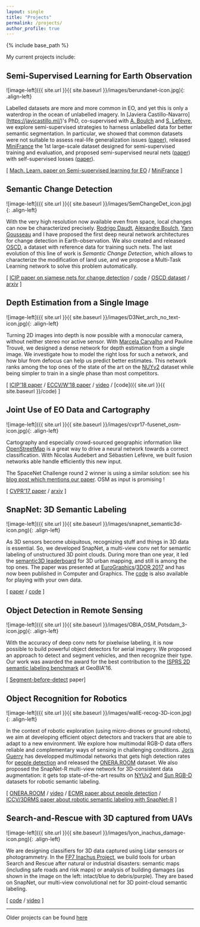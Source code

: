 ```yaml
---
layout: single
title: "Projects"
permalink: /projects/
author_profile: true
---
```


{% include base_path %}

My current projects include:

## Semi-Supervised Learning for Earth Observation

![image-left]({{ site.url }}{{ site.baseurl }}/images/berundanet-icon.jpg){: .align-left} 

Labelled datasets are more and more common in EO, and yet this is only a waterdrop in the ocean of unlabelled imagery. In [Javiera Castillo-Navarro][https://javicastillo.ml/)'s PhD, co-supervised with [A. Boulch](http://www.boulch.eu/) and [S. Lefèvre](http://people.irisa.fr/Sebastien.Lefevre/), we explore semi-supervised strategies to harness unlabelled data for better semantic segmentation. In particular, we showed that common datasets were not suitable to assess real-life generalization issues ([paper](https://hal.archives-ouvertes.fr/hal-02343915)), released [MiniFrance](https://ieee-dataport.org/open-access/minifrance) the 1st large-scale dataset designed for semi-supervised training and evaluation, and proposed semi-supervised neural nets ([paper](https://arxiv.org/abs/2010.07830)) with self-supervised losses ([paper](https://drive.google.com/file/d/1TAb4k6VgvTDZuw1LM7p8j3_QDXWBk5EZ/view?usp=sharing)).

\[ [Mach. Learn. paper on Semi-supervised learning for EO](https://arxiv.org/abs/2010.07830) / [MiniFrance](https://ieee-dataport.org/open-access/minifrance) \]

## Semantic Change Detection

![image-left]({{ site.url }}{{ site.baseurl }}/images/SemChangeDet_icon.jpg){: .align-left} 

With the very high resolution now available even from space, local changes can now be characterized precisely. [Rodrigo Daudt](https://rcdaudt.github.io/), [Alexandre Boulch](https://www.boulch.eu/), [Yann Gousseau]() and I have proposed the first deep neural network architectures for change detection in Earth-observation. We also created and released [OSCD](https://rcdaudt.github.io/oscd/), a dataset with reference data for training such nets. The last evolution of this line of work is _Semantic Change Detection_, which allows to characterize the modification of land use, and we propose a Multi-Task Learning network to solve this problem automatically.

\[ [ICIP paper on siamese nets for change detection](http://rcdaudt.github.io/files/2018icip-fully-convolutional.pdf) / [code](https://github.com/rcdaudt/fully_convolutional_change_detection) / [OSCD dataset](https://rcdaudt.github.io/oscd/) / [arxiv](https://arxiv.org/abs/1810.08452) \]

## Depth Estimation from a Single Image 	 

![image-left]({{ site.url }}{{ site.baseurl }}/images/D3Net_arch_no_text-icon.jpg){: .align-left}

Turning 2D images into depth is now possible with a monocular camera, without neither stereo nor active sensor. With [Marcela Carvalho](http://mcarvalho.ml/) and Pauline Trouvé, we designed a dense network for depth estimation from a single image. We investigate how to model the right loss for such a network, and how blur from defocus can help us predict better estimates. This network ranks among the top ones of the
state of the art on the [NUYv2](https://cs.nyu.edu/~silberman/datasets/nyu_depth_v2.html) dataset while being simpler to train in a single phase than most competitors.

\[ [ICIP'18 paper](http://mcarvalho.ml/material/docs/2018/regression_losses_icip_2018.pdf) / [ECCV/W'18 paper](https://arxiv.org/pdf/1809.01567.pdf) / [video](https://www.youtube.com/watch?v=Zx7k5-xc-BE) / [code]({{ site.url }}{{ site.baseurl }}/code) \]


## Joint Use of EO Data and Cartography 	 

![image-left]({{ site.url }}{{ site.baseurl }}/images/cvpr17-fusenet_osm-icon.jpg){: .align-left}

Cartography and especially crowd-sourced geographic information like [OpenStreetMap](https://www.openstreetmap.org/) is a great way to drive a neural network towards a correct classification. With Nicolas Audebert and Sébastien Lefèvre, we built fusion networks able handle efficiently this new input.

The SpaceNet Challenge round 2 winner is using a similar solution: see his [blog post which mentions our paper](http://i.ho.lc/winning-solution-for-the-spacenet-challenge-joint-learning-with-openstreetmap.html). OSM as input is promising !

\[ [CVPR'17 paper](https://arxiv.org/pdf/1705.06057) / [arxiv](https://arxiv.org/abs/1705.06057) \]


## SnapNet: 3D Semantic Labeling 	 

![image-left]({{ site.url }}{{ site.baseurl }}/images/snapnet_semantic3d-icon.png){: .align-left}

As 3D sensors become ubiquitous, recognizing stuff and things in 3D data is essential. So, we developed SnapNet, a multi-view conv net for semantic labeling of unstructured 3D point clouds. During more than one year, it led the [semantic3D leaderboard](http://semantic3d.net/view_results.php?chl=1) for 3D urban mapping, and still is among the top ones. The paper was presented at [EuroGraphics](http://www.eurographics2017.fr/)/[3DOR 2017](http://liris.cnrs.fr/eg3dor2017/) and has now been published in Computer and Graphics. The [code](https://github.com/aboulch/snapnet) is also available for playing with your own data.

\[ [paper](https://blesaux.github.io/files/2017-11-10-aboulch-snapnet-CAG17.pdf) / [code](https://github.com/aboulch/snapnet) \]


## Object Detection in Remote Sensing 	 

![image-left]({{ site.url }}{{ site.baseurl }}/images/OBIA_OSM_Potsdam_3-icon.jpg){: .align-left}

With the accuracy of deep conv nets for pixelwise labeling, it is now possible to build powerful object detectors for aerial imagery. We proposed an approach to detect and segment vehicles, and then recognize their type. Our work was awarded the award for the best contribution to the [ISPRS 2D semantic labeling benchmark](http://www2.isprs.org/vaihingen-2d-semantic-labeling-contest.html) at GeoBIA'16.

\[ [Segment-before-detect](http://www.mdpi.com/2072-4292/9/4/368/pdf) paper\]


## Object Recognition for Robotics 	 

![image-left]({{ site.url }}{{ site.baseurl }}/images/wallE-recog-3D-icon.jpg){: .align-left}

In the context of robotic exploration (using micro-drones or ground robots), we aim at developing efficient object detectors and trackers that are able to adapt to a new environment. We explore how multimodal RGB-D data offers reliable and complementary ways of sensing in challenging conditions. [Joris Guerry](http://jorisguerry.fr/) has developped multimodal networks that gets high detection rates for [people detection](https://hal.archives-ouvertes.fr/hal-01628762/document) and released the [ONERA.ROOM](http://jorisguerry.fr/ONERA.ROOM/) dataset. We also proposed the SnapNet-R multi-view network for 3D-consistent data augmentation: it gets top state-of-the-art results on [NYUv2](https://cs.nyu.edu/~silberman/datasets/nyu_depth_v2.html) and [Sun RGB-D](http://rgbd.cs.princeton.edu/) datasets for robotic semantic labeling.

\[ [ONERA.ROOM](http://jorisguerry.fr/ONERA.ROOM/) / [video](https://youtu.be/jEHyG2BSnGc) / [ECMR paper about people detection](https://hal.archives-ouvertes.fr/hal-01628762/document) / [ICCV/3DRMS paper about robotic semantic labeling with SnapNet-R](http://openaccess.thecvf.com/content_ICCV_2017_workshops/papers/w13/Guerry_SnapNet-R_Consistent_3D_ICCV_2017_paper.pdf) \]


## Search-and-Rescue with 3D captured from UAVs 	 

![image-left]({{ site.url }}{{ site.baseurl }}/images/lyon_inachus_damage-icon.png){: .align-left}

We are designing classifiers for 3D data captured using Lidar sensors or photogrammetry. In the [FP7 Inachus Project](http://www.inachus.eu/), we build tools for urban Search and Rescue after natural or industrial disasters: semantic maps (including safe roads and risk maps) or analysis of building damages (as shown in the image on the left: intact/blue to debris/purple). They are based on SnapNet, our multi-view convolutional net for 3D point-cloud semantic labeling.

\[  [code](https://github.com/aboulch/snapnet) / [video](https://youtu.be/xT4VrtCu8Po) \]


---

Older projects can be found [here](finished)
